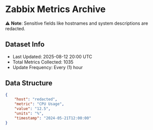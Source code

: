 # Zabbix Metrics Archive

⚠️ **Note**: Sensitive fields like hostnames and system descriptions are redacted.

## Dataset Info
- Last Updated: 2025-08-12 20:00 UTC
- Total Metrics Collected: 1035
- Update Frequency: Every (1) hour

## Data Structure
```json
{
    "host": "redacted",
    "metric": "CPU Usage",
    "value": "12.5",
    "units": "%",
    "timestamp": "2024-05-21T12:00:00"
}
```
